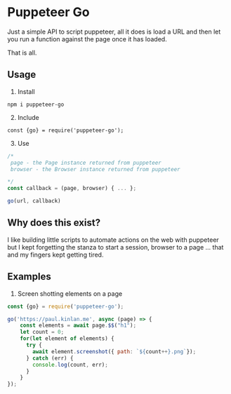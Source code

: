 Puppeteer Go
============

Just a simple API to script puppeteer, all it does is load a URL and then let you run a function against the page once it has loaded. 

That is all.

Usage
-----

1. Install

`npm i puppeteer-go`

2. Include

`const {go} = require('puppeteer-go');`

3. Use

``` JavaScript
/*
 page - the Page instance returned from puppeteer
 browser - the Browser instance returned from puppeteer

*/
const callback = (page, browser) { ... };

go(url, callback)


```
Why does this exist?
--------------------

I like building little scripts to automate actions on the web with puppeteer but I kept forgetting the stanza to start a session, browser to a page ... that and my fingers kept getting tired.

Examples
--------

1. Screen shotting elements on a page

```JavaScript
const {go} = require('puppeteer-go');

go('https://paul.kinlan.me', async (page) => {
    const elements = await page.$$("h1");
    let count = 0;
    for(let element of elements) {
      try {
        await element.screenshot({ path: `${count++}.png`});
      } catch (err) {
        console.log(count, err);
      }
    }
});
```
